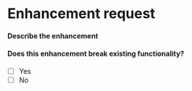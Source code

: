 # Enhancement request

<!--
To be used for PRs which enhance existing features
-->

#### Describe the enhancement

<!--
Describe what your changes do.
If adding commands, describe any restrictions on their usage.
  - For example, who can use the command? Where can it be used?
-->

#### Does this enhancement break existing functionality?

<!-- To check a box, replace the space between the [] with a x -->

- [ ] Yes
- [ ] No